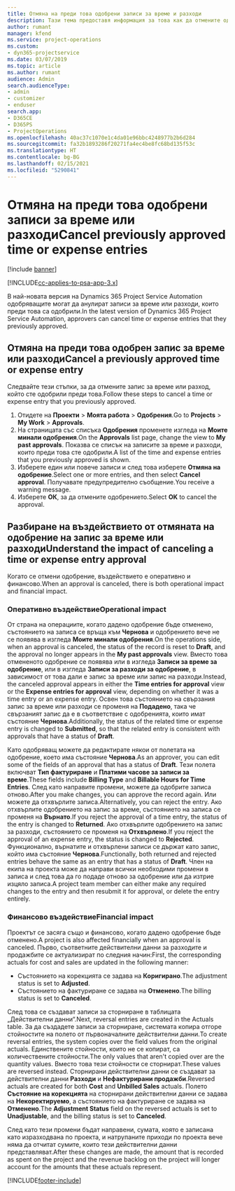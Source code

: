 ```yaml
---
title: Отмяна на преди това одобрени записи за време и разходи
description: Тази тема предоставя информация за това как да отмените одобрена транзакция за време и разход по проект.
author: rumant
manager: kfend
ms.service: project-operations
ms.custom:
- dyn365-projectservice
ms.date: 03/07/2019
ms.topic: article
ms.author: rumant
audience: Admin
search.audienceType:
- admin
- customizer
- enduser
search.app:
- D365CE
- D365PS
- ProjectOperations
ms.openlocfilehash: 40ac37c1070e1c4da01e96bbc4248977b2b6d284
ms.sourcegitcommit: fa32b1893286f20271fa4ec4be8fc68bd135f53c
ms.translationtype: HT
ms.contentlocale: bg-BG
ms.lasthandoff: 02/15/2021
ms.locfileid: "5290841"
---
```

# <a name="cancel-previously-approved-time-or-expense-entries"></a><span data-ttu-id="997a9-103">Отмяна на преди това одобрени записи за време или разходи</span><span class="sxs-lookup"><span data-stu-id="997a9-103">Cancel previously approved time or expense entries</span></span>

[!include [banner](../includes/psa-now-project-operations.md)]

[!INCLUDE[cc-applies-to-psa-app-3.x](../includes/cc-applies-to-psa-app-3x.md)]

<span data-ttu-id="997a9-104">В най-новата версия на Dynamics 365 Project Service Automation одобряващите могат да анулират записи за време или разходи, които преди това са одобрили.</span><span class="sxs-lookup"><span data-stu-id="997a9-104">In the latest version of Dynamics 365 Project Service Automation, approvers can cancel time or expense entries that they previously approved.</span></span>

## <a name="cancel-a-previously-approved-time-or-expense-entry"></a><span data-ttu-id="997a9-105">Отмяна на преди това одобрен запис за време или разходи</span><span class="sxs-lookup"><span data-stu-id="997a9-105">Cancel a previously approved time or expense entry</span></span>

<span data-ttu-id="997a9-106">Следвайте тези стъпки, за да отмените запис за време или разход, който сте одобрили преди това.</span><span class="sxs-lookup"><span data-stu-id="997a9-106">Follow these steps to cancel a time or expense entry that you previously approved.</span></span>

1. <span data-ttu-id="997a9-107">Отидете на **Проекти** \> **Моята работа** \> **Одобрения**.</span><span class="sxs-lookup"><span data-stu-id="997a9-107">Go to **Projects** \> **My Work** \> **Approvals**.</span></span>
2. <span data-ttu-id="997a9-108">На страницата със списъка **Одобрения** променете изгледа на **Моите минали одобрения**.</span><span class="sxs-lookup"><span data-stu-id="997a9-108">On the **Approvals** list page, change the view to **My past approvals**.</span></span> <span data-ttu-id="997a9-109">Показва се списък на записите за време и разходи, които преди това сте одобрили.</span><span class="sxs-lookup"><span data-stu-id="997a9-109">A list of the time and expense entries that you previously approved is shown.</span></span>
3. <span data-ttu-id="997a9-110">Изберете един или повече записи и след това изберете **Отмяна на одобрение**.</span><span class="sxs-lookup"><span data-stu-id="997a9-110">Select one or more entries, and then select **Cancel approval**.</span></span> <span data-ttu-id="997a9-111">Получавате предупредително съобщение.</span><span class="sxs-lookup"><span data-stu-id="997a9-111">You receive a warning message.</span></span>
4. <span data-ttu-id="997a9-112">Изберете **ОК**, за да отмените одобрението.</span><span class="sxs-lookup"><span data-stu-id="997a9-112">Select **OK** to cancel the approval.</span></span>

## <a name="understand-the-impact-of-canceling-a-time-or-expense-entry-approval"></a><span data-ttu-id="997a9-113">Разбиране на въздействието от отмяната на одобрение на запис за време или разходи</span><span class="sxs-lookup"><span data-stu-id="997a9-113">Understand the impact of canceling a time or expense entry approval</span></span>

<span data-ttu-id="997a9-114">Когато се отмени одобрение, въздействието е оперативно и финансово.</span><span class="sxs-lookup"><span data-stu-id="997a9-114">When an approval is canceled, there is both operational impact and financial impact.</span></span>

### <a name="operational-impact"></a><span data-ttu-id="997a9-115">Оперативно въздействие</span><span class="sxs-lookup"><span data-stu-id="997a9-115">Operational impact</span></span>

<span data-ttu-id="997a9-116">От страна на операциите, когато дадено одобрение бъде отменено, състоянието на записа се връща към **Чернова** и одобрението вече не се появява в изгледа **Моите минали одобрения**.</span><span class="sxs-lookup"><span data-stu-id="997a9-116">On the operations side, when an approval is canceled, the status of the record is reset to **Draft**, and the approval no longer appears in the **My past approvals** view.</span></span> <span data-ttu-id="997a9-117">Вместо това отмененото одобрение се появява или в изгледа **Записи за време за одобрение**, или в изгледа **Записи за разходи за одобрение**, в зависимост от това дали е запис за време или запис на разходи.</span><span class="sxs-lookup"><span data-stu-id="997a9-117">Instead, the canceled approval appears in either the **Time entries for approval** view or the **Expense entries for approval** view, depending on whether it was a time entry or an expense entry.</span></span> <span data-ttu-id="997a9-118">Освен това състоянието на свързания запис за време или разходи се променя на **Подадено**, така че свързаният запис да е в съответствие с одобренията, които имат състояние **Чернова**.</span><span class="sxs-lookup"><span data-stu-id="997a9-118">Additionally, the status of the related time or expense entry is changed to **Submitted**, so that the related entry is consistent with approvals that have a status of **Draft**.</span></span>

<span data-ttu-id="997a9-119">Като одобряващ можете да редактирате някои от полетата на одобрение, което има състояние **Чернова**.</span><span class="sxs-lookup"><span data-stu-id="997a9-119">As an approver, you can edit some of the fields of an approval that has a status of **Draft**.</span></span> <span data-ttu-id="997a9-120">Тези полета включват **Тип фактуриране** и **Платими часове за записи за време**.</span><span class="sxs-lookup"><span data-stu-id="997a9-120">These fields include **Billing Type** and **Billable Hours for Time Entries**.</span></span> <span data-ttu-id="997a9-121">След като направите промени, можете да одобрите записа отново.</span><span class="sxs-lookup"><span data-stu-id="997a9-121">After you make changes, you can approve the record again.</span></span> <span data-ttu-id="997a9-122">Или можете да отхвърлите записа.</span><span class="sxs-lookup"><span data-stu-id="997a9-122">Alternatively, you can reject the entry.</span></span> <span data-ttu-id="997a9-123">Ако отхвърлите одобрението на запис за време, състоянието на записа се променя на **Върнато**.</span><span class="sxs-lookup"><span data-stu-id="997a9-123">If you reject the approval of a time entry, the status of the entry is changed to **Returned**.</span></span> <span data-ttu-id="997a9-124">Ако отхвърлите одобрението на запис за разходи, състоянието се променя на **Отхвърлено**.</span><span class="sxs-lookup"><span data-stu-id="997a9-124">If you reject the approval of an expense entry, the status is changed to **Rejected**.</span></span> <span data-ttu-id="997a9-125">Функционално, върнатите и отхвърлени записи се държат като запис, който има състояние **Чернова**.</span><span class="sxs-lookup"><span data-stu-id="997a9-125">Functionally, both returned and rejected entries behave the same as an entry that has a status of **Draft**.</span></span> <span data-ttu-id="997a9-126">Член на екипа на проекта може да направи всички необходими промени в записа и след това да го подаде отново за одобрение или да изтрие изцяло записа.</span><span class="sxs-lookup"><span data-stu-id="997a9-126">A project team member can either make any required changes to the entry and then resubmit it for approval, or delete the entry entirely.</span></span>

### <a name="financial-impact"></a><span data-ttu-id="997a9-127">Финансово въздействие</span><span class="sxs-lookup"><span data-stu-id="997a9-127">Financial impact</span></span>

<span data-ttu-id="997a9-128">Проектът се засяга също и финансово, когато дадено одобрение бъде отменено.</span><span class="sxs-lookup"><span data-stu-id="997a9-128">A project is also affected financially when an approval is canceled.</span></span> <span data-ttu-id="997a9-129">Първо, съответните действителни данни за разходите и продажбите се актуализират по следния начин:</span><span class="sxs-lookup"><span data-stu-id="997a9-129">First, the corresponding actuals for cost and sales are updated in the following manner:</span></span>

- <span data-ttu-id="997a9-130">Състоянието на корекцията се задава на **Коригирано**.</span><span class="sxs-lookup"><span data-stu-id="997a9-130">The adjustment status is set to **Adjusted**.</span></span>
- <span data-ttu-id="997a9-131">Състоянието на фактуриране се задава на **Отменено**.</span><span class="sxs-lookup"><span data-stu-id="997a9-131">The billing status is set to **Canceled**.</span></span>

<span data-ttu-id="997a9-132">След това се създават записи за сторниране в таблицата „Действителни данни“.</span><span class="sxs-lookup"><span data-stu-id="997a9-132">Next, reversal entries are created in the Actuals table.</span></span> <span data-ttu-id="997a9-133">За да създадете записи за сторниране, системата копира отгоре стойностите на полето от първоначалните действителни данни.</span><span class="sxs-lookup"><span data-stu-id="997a9-133">To create reversal entries, the system copies over the field values from the original actuals.</span></span> <span data-ttu-id="997a9-134">Единствените стойности, които не се копират, са количествените стойности.</span><span class="sxs-lookup"><span data-stu-id="997a9-134">The only values that aren't copied over are the quantity values.</span></span> <span data-ttu-id="997a9-135">Вместо това тези стойности се сторнират.</span><span class="sxs-lookup"><span data-stu-id="997a9-135">These values are reversed instead.</span></span> <span data-ttu-id="997a9-136">Сторнирани действителни данни се създават за действителни данни **Разходи** и **Нефактурирани продажби**.</span><span class="sxs-lookup"><span data-stu-id="997a9-136">Reversed actuals are created for both **Cost** and **Unbilled Sales** actuals.</span></span> <span data-ttu-id="997a9-137">Полето **Състояние на корекцията** на сторнирани действителни данни се задава на **Некоректируемо**, а състоянието на фактуриране се задава на **Отменено**.</span><span class="sxs-lookup"><span data-stu-id="997a9-137">The **Adjustment Status** field on the reversed actuals is set to **Unadjustable**, and the billing status is set to **Canceled**.</span></span>

<span data-ttu-id="997a9-138">След като тези промени бъдат направени, сумата, която е записана като изразходвана по проекта, и натрупаните приходи по проекта вече няма да отчитат сумите, които тези действителни данни представляват.</span><span class="sxs-lookup"><span data-stu-id="997a9-138">After these changes are made, the amount that is recorded as spent on the project and the revenue backlog on the project will longer account for the amounts that these actuals represent.</span></span>


[!INCLUDE[footer-include](../includes/footer-banner.md)]
